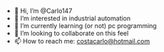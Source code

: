 - 👋 Hi, I’m @Carlo147
- 👀 I’m interested in industrial automation
- 🌱 I’m currently learning (or not) pc programming
- 💞️ I’m looking to collaborate on this feel
- 📫 How to reach me: costacarlo@hotmail.com

<!---
Carlo147/Carlo147 is a ✨ special ✨ repository because its `README.md` (this file) appears on your GitHub profile.
You can click the Preview link to take a look at your changes.
--->
